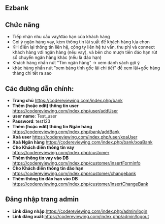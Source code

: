 ## Ezbank
## Chức năng

-  Tiếp nhận nhu cầu vay/đáo hạn của khách hàng
- Gợi ý ngân hàng vay, kèm thông tin lãi suất để khách hàng lựa chọn
- KH điền lại thông tin liên hệ, công ty liên hệ tư vấn, thu phí và connect khách hàng với ngân hàng (nếu vay), và bên cho mượn tiền đáo hạn rút sổ chuyển ngân hàng khác (nếu là đáo hạn)
- Khách hàng nhấn nút "Tìm ngân hàng" -> xem danh sách gợi ý
- khác hàng nhấn nút "xem bảng tính gốc lãi chi tiết" để xem lãi+gốc hàng tháng chi tết ra sao

## Các đường dẫn chính:

- **Trang chủ** https://codereviewing.com/index.php/bank
- **Thêm (hoặc edit) thông tin user** https://codereviewing.com/index.php/user/addUser
- **user name**: Test_user
- **Password**: test123
- **Thêm (hoặc edit) thông tin Ngân hàng** https://codereviewing.com/index.php/bank/addBank
- **Xoá user** https://codereviewing.com/index.php/user/xoaUser
- **Xoá Ngân hàng** https://codereviewing.com/index.php/bank/xoaBank
- **Cho Khách điền thông tin vay** https://codereviewing.com/index.php/customer
- **Thêm thông tin vay vào DB** https://codereviewing.com/index.php/customer/insertFormInfo
- **Cho Khách điền thông tin đáo hạn** https://codereviewing.com/index.php/customer/changebank
- **Thêm thông tin đáo hạn vào DB** https://codereviewing.com/index.php/customer/insertChangeBank

## Đăng nhập trang admin

- **Link đăng nhập**:https://codereviewing.com/index.php/admin/login
- **Link đăng xuất**:https://codereviewing.com/index.php/admin/logout

